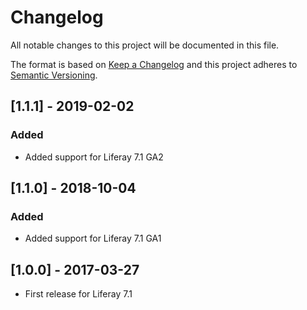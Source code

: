 # Changelog
All notable changes to this project will be documented in this file.

The format is based on [Keep a Changelog](http://keepachangelog.com/en/1.0.0/)
and this project adheres to [Semantic Versioning](http://semver.org/spec/v2.0.0.html).

## [1.1.1] - 2019-02-02
### Added
- Added support for Liferay 7.1 GA2

## [1.1.0] - 2018-10-04
### Added
- Added support for Liferay 7.1 GA1

## [1.0.0] - 2017-03-27
- First release for Liferay 7.1